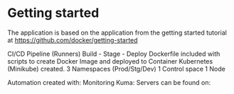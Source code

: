 # Getting started

The application is based on the application from the getting started tutorial at https://github.com/docker/getting-started

CI/CD Pipeline (Runners)
Build - Stage - Deploy
Dockerfile included with scripts to create Docker Image and deployed to Container
Kubernetes (Minikube) created.
3 Namespaces (Prod/Stg/Dev)
1 Control space
1 Node

Automation created with: 
Monitoring Kuma: Servers can be found on:
